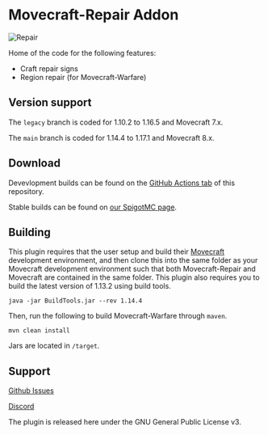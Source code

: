 # Movecraft-Repair Addon
![Repair](https://github.com/APDevTeam/Movecraft-Repair/actions/workflows/maven.yml/badge.svg)

Home of the code for the following features:
 - Craft repair signs
 - Region repair (for Movecraft-Warfare)

## Version support
The `legacy` branch is coded for 1.10.2 to 1.16.5 and Movecraft 7.x.

The `main` branch is coded for 1.14.4 to 1.17.1 and Movecraft 8.x.
 
 ## Download

Devevlopment builds can be found on the [GitHub Actions tab](https://github.com/APDevTeam/Movecraft-Repair/actions) of this repository.

Stable builds can be found on [our SpigotMC page](https://www.spigotmc.org/resources/movecraft-repair.89812/).

## Building
This plugin requires that the user setup and build their [Movecraft](https://github.com/APDevTeam/Movecraft) development environment, and then clone this into the same folder as your Movecraft development environment such that both Movecraft-Repair and Movecraft are contained in the same folder.
This plugin also requires you to build the latest version of 1.13.2 using build tools.

```
java -jar BuildTools.jar --rev 1.14.4
```

Then, run the following to build Movecraft-Warfare through `maven`.
```
mvn clean install
```
Jars are located in `/target`.


## Support
[Github Issues](https://github.com/APDevTeam/Movecraft-Repair/issues)

[Discord](http://bit.ly/JoinAP-Dev)

The plugin is released here under the GNU General Public License v3.
